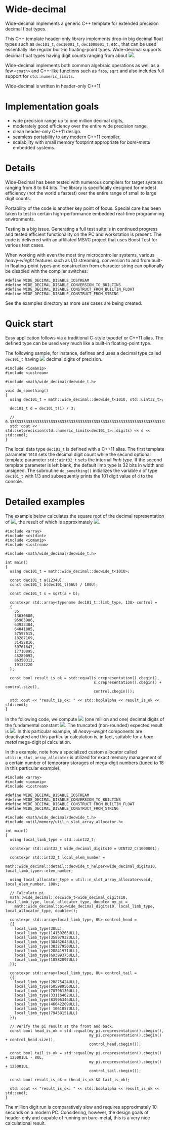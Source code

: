 # Wide-decimal
Wide-decimal implements a generic C++ template for extended precision decimal float types.

This C++ template header-only library implements drop-in big decimal float types such as `dec101_t`, `dec10001_t`, `dec1000001_t`, etc., that can be used essentially like regular built-in floating-point types. Wide-decimal supports decimal float types having digit counts ranging from about <img src="https://render.githubusercontent.com/render/math?math=30{\ldots}2,000,000">.

Wide-decimal implements both common algebraic operations as well as a few `<cmath>` and C++-like functions such as `fabs`, `sqrt` and also includes full support for `std::numeric_limits`.

Wide-decimal is written in header-only C++11.

# Implementation goals

  - wide precision range up to one million decimal digits,
  - moderately good efficiency over the entire wide precision range,
  - clean header-only C++11 design.
  - seamless portability to any modern C++11 compiler,
  - scalability with small memory footprint appropriate for _bare-metal_ embedded systems.

# Details
Wide-Decimal has been tested with numerous compilers for target systems ranging from 8 to 64 bits.
The library is specifically designed for modest efficiency (not the world's fastest)
over the entire range of small to large digit counts.

Portability of the code is another key point of focus. Special care
has been taken to test in certain high-performance embedded real-time
programming environments.

Testing is a big issue. Generating a full test suite is in continued progress
and tested efficient functionality on the PC and workstation is present.
The code is delivered with an affiliated MSVC project that uses Boost.Test
for various test cases.

When working with even the most tiny microcontroller systems,
various _heavy-wieght_ features such as I/O streaming,
conversion to and from built-in floating-point types
and construction from character string
can optionally be disabled with the compiler switches:

```
#define WIDE_DECIMAL_DISABLE_IOSTREAM
#define WIDE_DECIMAL_DISABLE_CONVERSION_TO_BUILTINS
#define WIDE_DECIMAL_DISABLE_CONSTRUCT_FROM_BUILTIN_FLOAT
#define WIDE_DECIMAL_DISABLE_CONSTRUCT_FROM_STRING
```

See the examples directory as more use cases are being created.

# Quick start
Easy application follows via a traditional C-style typedef or C++11 alias.
The defined type can be used very much like a built-in floating-point type.

The following sample, for instance, defines and uses a decimal type
called `dec101_t` having
<img src="https://render.githubusercontent.com/render/math?math=101">
decimal digits of precision.

```
#include <iomanip>
#include <iostream>

#include <math/wide_decimal/decwide_t.h>

void do_something()
{
  using dec101_t = math::wide_decimal::decwide_t<101U, std::uint32_t>;

  dec101_t d = dec101_t(1) / 3;

  // 0.33333333333333333333333333333333333333333333333333333333333333333333333333333333333333333333333333333
  std::cout << std::setprecision(std::numeric_limits<dec101_t>::digits) << d << std::endl;
}
```

The local data type `dec101_t` is defined with a C++11 alias.
The first template parameter `101U` sets the decimal digit
count while the second optional template parameter `std::uint32_t`
sets the internal _limb_ _type_. If the second template parameter is left blank,
the default limb type is 32 bits in width and unsigned.
The subroutine `do_something()` initializes the variable `d`
of type `dec101_t` with 1/3 and subsequently prints the 101 digit
value of `d` to the console.

# Detailed examples

The example below calculates the square root of the decimal representation of
<img src="https://render.githubusercontent.com/render/math?math=\sqrt{1234.56}">,
the result of which is approximately
<img src="https://render.githubusercontent.com/render/math?math=35.136306009596398663933384640418055759751518287169314528165976164717710895452890928635031219132220\ldots">.

```
#include <array>
#include <cstdint>
#include <iomanip>
#include <iostream>

#include <math/wide_decimal/decwide_t.h>

int main()
{
  using dec101_t = math::wide_decimal::decwide_t<101U>;

  const dec101_t a(1234U);
  const dec101_t b(dec101_t(56U) / 100U);

  const dec101_t s = sqrt(a + b);

  constexpr std::array<typename dec101_t::limb_type, 13U> control =
  {
    35,
    13630600,
    95963986,
    63933384,
    64041805,
    57597515,
    18287169,
    31452816,
    59761647,
    17710895,
    45289092,
    86350312,
    19132220
  };

  const bool result_is_ok = std::equal(s.crepresentation().cbegin(),
                                       s.crepresentation().cbegin() + control.size(),
                                       control.cbegin());

  std::cout << "result_is_ok: " << std::boolalpha << result_is_ok << std::endl;
}
```

In the following code, we compute <img src="https://render.githubusercontent.com/render/math?math=1,000,001">
(one million and one) decimal digits of the fundamental constant
<img src="https://render.githubusercontent.com/render/math?math=\pi">.
The truncated (non-rounded) expected result is
<img src="https://render.githubusercontent.com/render/math?math=3.14159265\,\ldots\,79458151">.
In this particular example, all _heavy-weight_ components are deactivated and
this particular calculation is, in fact, suitable for a _bare-metal_ mega-digit pi calculation.

In this example, note how a specialized custom allocator called
`util::n_slot_array_allocator` is utilized for exact memory management
of a certain number of temporary storages of mega-digit numbers
(tuned to 18 in this particular example).

```
#include <array>
#include <iomanip>
#include <iostream>

#define WIDE_DECIMAL_DISABLE_IOSTREAM
#define WIDE_DECIMAL_DISABLE_CONVERSION_TO_BUILTINS
#define WIDE_DECIMAL_DISABLE_CONSTRUCT_FROM_BUILTIN_FLOAT
#define WIDE_DECIMAL_DISABLE_CONSTRUCT_FROM_STRING

#include <math/wide_decimal/decwide_t.h>
#include <util/memory/util_n_slot_array_allocator.h>

int main()
{
  using local_limb_type = std::uint32_t;

  constexpr std::uint32_t wide_decimal_digits10 = UINT32_C(1000001);

  constexpr std::int32_t local_elem_number =
    math::wide_decimal::detail::decwide_t_helper<wide_decimal_digits10, local_limb_type>::elem_number;

  using local_allocator_type = util::n_slot_array_allocator<void, local_elem_number, 18U>;

  // Calculate pi.
  math::wide_decimal::decwide_t<wide_decimal_digits10, local_limb_type, local_allocator_type, double> my_pi =
    math::wide_decimal::pi<wide_decimal_digits10, local_limb_type, local_allocator_type, double>();

  constexpr std::array<local_limb_type, 8U> control_head =
  {{
    local_limb_type(3ULL),
    local_limb_type(14159265ULL),
    local_limb_type(35897932ULL),
    local_limb_type(38462643ULL),
    local_limb_type(38327950ULL),
    local_limb_type(28841971ULL),
    local_limb_type(69399375ULL),
    local_limb_type(10582097ULL)
  }};

  constexpr std::array<local_limb_type, 8U> control_tail =
  {{
    local_limb_type(20875424ULL),
    local_limb_type(50598956ULL),
    local_limb_type(78796130ULL),
    local_limb_type(33116462ULL),
    local_limb_type(83996346ULL),
    local_limb_type(46042209ULL),
    local_limb_type( 1061057ULL),
    local_limb_type(79458151ULL)
  }};

  // Verify the pi result at the front and back.
  const bool head_is_ok = std::equal(my_pi.crepresentation().cbegin(),
                                     my_pi.crepresentation().cbegin() + control_head.size(),
                                     control_head.cbegin());

  const bool tail_is_ok = std::equal(my_pi.crepresentation().cbegin() + 125001UL - 8UL,
                                     my_pi.crepresentation().cbegin() + 125001UL,
                                     control_tail.cbegin());

  const bool result_is_ok = (head_is_ok && tail_is_ok);

  std::cout << "result_is_ok: " << std::boolalpha << result_is_ok << std::endl;
}
```

The million digit run is comparatively slow and requires approximately
10 seconds on a modern PC. Considering, however, the design goals
of header-only and capable of running on bare-metal, this is
a very nice calculational result.
